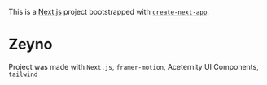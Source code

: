 This is a [Next.js](https://nextjs.org) project bootstrapped with [`create-next-app`](https://github.com/vercel/next.js/tree/canary/packages/create-next-app).

# Zeyno

Project was made with `Next.js`, `framer-motion`, Aceternity UI Components, `tailwind`
